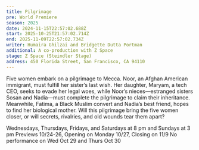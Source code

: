 ```yaml
---
title: Pilgrimage
pre: World Premiere
season: 2025
date: 2024-11-15T22:57:02.688Z
start: 2025-10-25T21:57:02.714Z
end: 2025-11-09T22:57:02.734Z
writer: Humaira Ghilzai and Bridgette Dutta Portman
additional: A co-production with Z Space
stage: Z Space (Steindler Stage)
address: 450 Florida Street, San Francisco, CA 94110
---
```

Five women embark on a pilgrimage to Mecca. Noor, an Afghan American immigrant, must fulfill her sister’s last wish. Her daughter, Maryam, a tech CEO, seeks to evade her legal woes, while Noor’s nieces—estranged sisters Sosan and Nadia—must complete the pilgrimage to claim their inheritance. Meanwhile, Fatima, a Black Muslim convert and Nadia’s best friend, hopes to find her biological mother. Will this pilgrimage bring the five women closer, or will secrets, rivalries, and old wounds tear them apart?

Wednesdays, Thursdays, Fridays, and Saturdays at 8 pm and Sundays at 3 pm
Previews 10/24-26, Opening on Monday 10/27, Closing on 11/9
No performance on Wed Oct 29 and Thurs Oct 30